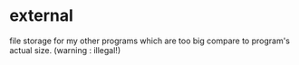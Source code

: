 # external
file storage for my other programs which are too big compare to program's actual size. (warning : illegal!)
